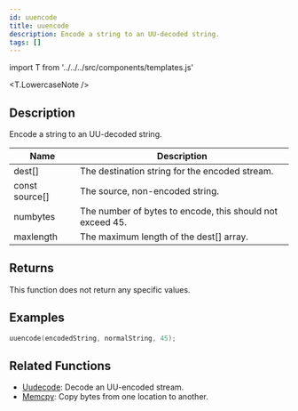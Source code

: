 ```yaml
---
id: uuencode
title: uuencode
description: Encode a string to an UU-decoded string.
tags: []
---
```


import T from '../../../src/components/templates.js'

<T.LowercaseNote />

## Description

Encode a string to an UU-decoded string.

| Name           | Description                                               |
| -------------- | --------------------------------------------------------- |
| dest[]         | The destination string for the encoded stream.            |
| const source[] | The source, non-encoded string.                           |
| numbytes       | The number of bytes to encode, this should not exceed 45. |
| maxlength      | The maximum length of the dest[] array.                   |

## Returns

This function does not return any specific values.

## Examples

```c
uuencode(encodedString, normalString, 45);
```

## Related Functions

- [Uudecode](Undecode): Decode an UU-encoded stream.
- [Memcpy](Memcpy): Copy bytes from one location to another.
